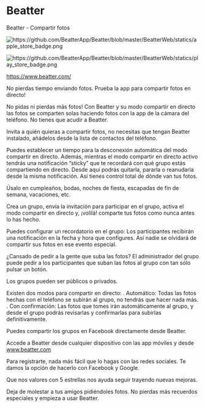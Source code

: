 # Beatter
Beatter - Compartir fotos


![<https://github.com/BeatterApp/Beatter/blob/master/BeatterWeb/statics/apple_store_badge.png>](https://itunes.apple.com/es/app/beatter-share-photos/id1057614527)

![<https://github.com/BeatterApp/Beatter/blob/master/BeatterWeb/statics/play_store_badge.png>](https://play.google.com/store/apps/details?id=com.wishco.beatter.android)

https://www.beatter.com/

No pierdas tiempo enviando fotos. Prueba la app para compartir fotos en directo!

No pidas ni pierdas más fotos! Con Beatter  y su modo compartir en directo las fotos se comparten solas haciendo fotos con la app de la cámara del teléfono. No tienes que acudir a Beatter.

Invita a quién quieras a compartir fotos, no necesitas que tengan Beatter instalado, añádelos desde la lista de contactos del teléfono.

Puedes establecer un tiempo para la desconexión automática del modo compartir en directo. Además, mientras el modo compartir en directo activo tendrás una notificación “sticky” que te recordará con qué grupo estás compartiendo en directo. Desde aquí podrás quitarla, pararla o reanudarla desde la misma notificación. Así tienes control total de dónde van tus fotos.

Úsalo en cumpleaños, bodas, noches de fiesta, escapadas de fin de semana, vacaciones, etc.

Crea un grupo, envía la invitación para participar en el grupo, activa el modo compartir en directo y, ¡volilá! comparte tus fotos como nunca antes lo has hecho.

Puedes configurar un recordatorio en el grupo: Los participantes recibirán una notificación en la fecha y hora que configures. Así nadie se olvidará de compartir sus fotos en ese evento especial.

¿Cansado de pedir a la gente que suba las fotos? El administrador del grupo puede pedir a los participantes que suban las fotos al grupo con tan sólo pulsar un botón.

Los grupos pueden ser públicos o privados.

Existen dos modos para compartir en directo:
. Automático: Todas las fotos hechas con el teléfono se subirán al grupo, no tendrás que hacer nada más.
. Con confirmación: Las fotos que tomes irán automáticamente al grupo, y desde el grupo podrás revisarlas y confirmarlas para subirlas definitivamente.

Puedes compartir los grupos en Facebook directamente desde Beatter.

Accede a Beatter desde cualquier dispositivo con las app móviles y desde www.beatter.com

Para registrarte, nada más fácil que lo hagas con las redes sociales. Te damos la opción de hacerlo con Facebook y Google.

Que nos valores con 5 estrellas nos ayuda seguir trayendo nuevas mejoras.

Deja de molestar a tus amigos pidiéndoles fotos. No pierdas más recuerdos especiales y empieza a usar Beatter.


